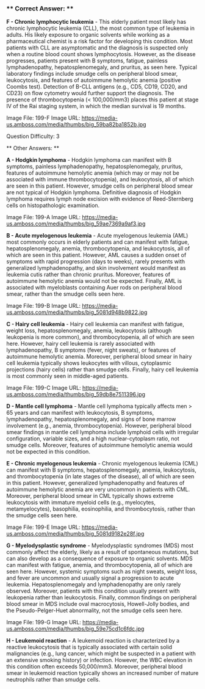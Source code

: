 ### ** Correct Answer: **

**F - Chronic lymphocytic leukemia** - This elderly patient most likely has chronic lymphocytic leukemia (CLL), the most common type of leukemia in adults. His likely exposure to organic solvents while working as a pharmaceutical chemist is a risk factor for developing this condition. Most patients with CLL are asymptomatic and the diagnosis is suspected only when a routine blood count shows lymphocytosis. However, as the disease progresses, patients present with B symptoms, fatigue, painless lymphadenopathy, hepatosplenomegaly, and pruritus, as seen here. Typical laboratory findings include smudge cells on peripheral blood smear, leukocytosis, and features of autoimmune hemolytic anemia (positive Coombs test). Detection of B-CLL antigens (e.g., CD5, CD19, CD20, and CD23) on flow cytometry would further support the diagnosis. The presence of thrombocytopenia (< 100,000/mm3) places this patient at stage IV of the Rai staging system, in which the median survival is 19 months.

Image File: 199-F
Image URL: https://media-us.amboss.com/media/thumbs/big_59ba82ba1852b.jpg

Question Difficulty: 3

** Other Answers: **

**A - Hodgkin lymphoma** - Hodgkin lymphoma can manifest with B symptoms, painless lymphadenopathy, hepatosplenomegaly, pruritus, features of autoimmune hemolytic anemia (which may or may not be associated with immune thrombocytopenia), and leukocytosis, all of which are seen in this patient. However, smudge cells on peripheral blood smear are not typical of Hodgkin lymphoma. Definitive diagnosis of Hodgkin lymphoma requires lymph node excision with evidence of Reed-Sternberg cells on histopathologic examination.

Image File: 199-A
Image URL: https://media-us.amboss.com/media/thumbs/big_59ae7369a9af3.jpg

**B - Acute myelogenous leukemia** - Acute myelogenous leukemia (AML) most commonly occurs in elderly patients and can manifest with fatigue, hepatosplenomegaly, anemia, thrombocytopenia, and leukocytosis, all of which are seen in this patient. However, AML causes a sudden onset of symptoms with rapid progression (days to weeks), rarely presents with generalized lymphadenopathy, and skin involvement would manifest as leukemia cutis rather than chronic pruritus. Moreover, features of autoimmune hemolytic anemia would not be expected. Finally, AML is associated with myeloblasts containing Auer rods on peripheral blood smear, rather than the smudge cells seen here.

Image File: 199-B
Image URL: https://media-us.amboss.com/media/thumbs/big_5081d948b9822.jpg

**C - Hairy cell leukemia** - Hairy cell leukemia can manifest with fatigue, weight loss, hepatosplenomegaly, anemia, leukocytosis (although leukopenia is more common), and thrombocytopenia, all of which are seen here. However, hairy cell leukemia is rarely associated with lymphadenopathy, B symptoms (fever, night sweats), or features of autoimmune hemolytic anemia. Moreover, peripheral blood smear in hairy cell leukemia typically shows leukocytes with villous, cytoplasmic projections (hairy cells) rather than smudge cells. Finally, hairy cell leukemia is most commonly seen in middle-aged patients.

Image File: 199-C
Image URL: https://media-us.amboss.com/media/thumbs/big_59db8e7511396.jpg

**D - Mantle cell lymphoma** - Mantle cell lymphoma typically affects men > 65 years and can manifest with leukocytosis, B symptoms, lymphadenopathy, hepatosplenomegaly, and signs of bone marrow involvement (e.g., anemia, thrombocytopenia). However, peripheral blood smear findings in mantle cell lymphoma include lymphoid cells with irregular configuration, variable sizes, and a high nuclear-cytoplasm ratio, not smudge cells. Moreover, features of autoimmune hemolytic anemia would not be expected in this condition.

**E - Chronic myelogenous leukemia** - Chronic myelogenous leukemia (CML) can manifest with B symptoms, hepatosplenomegaly, anemia, leukocytosis, and thrombocytopenia (in late stages of the disease), all of which are seen in this patient. However, generalized lymphadenopathy and features of autoimmune hemolytic anemia are very uncommon in patients with CML. Moreover, peripheral blood smear in CML typically shows extreme leukocytosis with immature myeloid cells (e.g., myelocytes, metamyelocytes), basophilia, eosinophilia, and thrombocytosis, rather than the smudge cells seen here.

Image File: 199-E
Image URL: https://media-us.amboss.com/media/thumbs/big_5081d9182e28f.jpg

**G - Myelodysplastic syndrome** - Myelodysplastic syndromes (MDS) most commonly affect the elderly, likely as a result of spontaneous mutations, but can also develop as a consequence of exposure to organic solvents. MDS can manifest with fatigue, anemia, and thrombocytopenia, all of which are seen here. However, systemic symptoms such as night sweats, weight loss, and fever are uncommon and usually signal a progression to acute leukemia. Hepatosplenomegaly and lymphadenopathy are only rarely observed. Moreover, patients with this condition usually present with leukopenia rather than leukocytosis. Finally, common findings on peripheral blood smear in MDS include oval macrocytosis, Howell-Jolly bodies, and the Pseudo-Pelger-Huet abnormality, not the smudge cells seen here.

Image File: 199-G
Image URL: https://media-us.amboss.com/media/thumbs/big_59e75cd1c6fdc.jpg

**H - Leukemoid reaction** - A leukemoid reaction is characterized by a reactive leukocytosis that is typically associated with certain solid malignancies (e.g., lung cancer, which might be suspected in a patient with an extensive smoking history) or infection. However, the WBC elevation in this condition often exceeds 50,000/mm3. Moreover, peripheral blood smear in leukemoid reaction typically shows an increased number of mature neutrophils rather than smudge cells.

